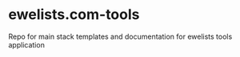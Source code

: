 # ewelists.com-tools
Repo for main stack templates and documentation for ewelists tools application
